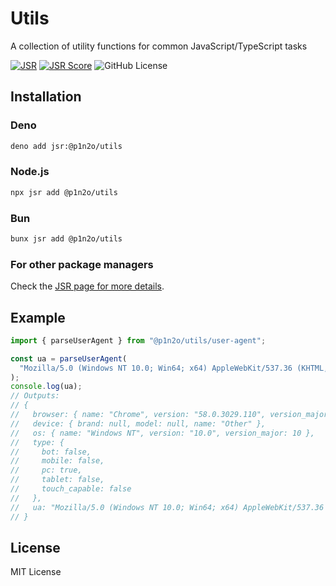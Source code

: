 # Utils

A collection of utility functions for common JavaScript/TypeScript tasks

[![JSR](https://jsr.io/badges/@p1n2o/utils)](https://jsr.io/@p1n2o/utils)
[![JSR Score](https://jsr.io/badges/@p1n2o/utils/score)](https://jsr.io/@p1n2o/utils/score)
![GitHub License](https://img.shields.io/github/license/p1n2o/utils)

## Installation

### Deno

```bash
deno add jsr:@p1n2o/utils
```

### Node.js

```bash
npx jsr add @p1n2o/utils
```

### Bun

```bash
bunx jsr add @p1n2o/utils
```

### For other package managers

Check the [JSR page for more details](https://jsr.io/@p1n2o/utils).

## Example

```ts ignore
import { parseUserAgent } from "@p1n2o/utils/user-agent";

const ua = parseUserAgent(
  "Mozilla/5.0 (Windows NT 10.0; Win64; x64) AppleWebKit/537.36 (KHTML, like Gecko) Chrome/58.0.3029.110 Safari/537.36",
);
console.log(ua);
// Outputs:
// {
//   browser: { name: "Chrome", version: "58.0.3029.110", version_major: 58 },
//   device: { brand: null, model: null, name: "Other" },
//   os: { name: "Windows NT", version: "10.0", version_major: 10 },
//   type: {
//     bot: false,
//     mobile: false,
//     pc: true,
//     tablet: false,
//     touch_capable: false
//   },
//   ua: "Mozilla/5.0 (Windows NT 10.0; Win64; x64) AppleWebKit/537.36 (KHTML, like Gecko) Chrome/58.0.3029.110 Safari/537.36"
// }
```

## License

MIT License
